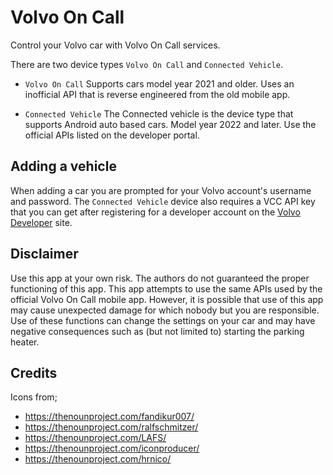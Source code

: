 # Volvo On Call
Control your Volvo car with Volvo On Call services.

There are two device types `Volvo On Call` and `Connected Vehicle`. 
- `Volvo On Call`
Supports cars model year 2021 and older. Uses an inofficial API that is reverse engineered from the old mobile app.

- `Connected Vehicle`
The Connected vehicle is the device type that supports Android auto based cars. Model year 2022 and later. Use the official APIs listed on the developer portal.

## Adding a vehicle
When adding a car you are prompted for your Volvo account's username and password.
The `Connected Vehicle` device also requires a VCC API key that you can get after registering for a developer account on the [Volvo Developer](https://developer.volvocars.com) site.

## Disclaimer
Use this app at your own risk. The authors do not guaranteed the proper functioning of this app. This app attempts to use the same APIs used by the official Volvo On Call mobile app. However, it is possible that use of this app may cause unexpected damage for which nobody but you are responsible. Use of these functions can change the settings on your car and may have negative consequences such as (but not limited to) starting the parking heater.

## Credits
Icons from;
- https://thenounproject.com/fandikur007/
- https://thenounproject.com/ralfschmitzer/
- https://thenounproject.com/LAFS/
- https://thenounproject.com/iconproducer/
- https://thenounproject.com/hrnico/

